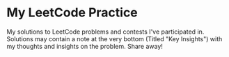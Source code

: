 # My LeetCode Practice

My solutions to LeetCode problems and contests I've participated in. Solutions may contain a note at the very bottom (Titled "Key Insights") with my thoughts and insights on the problem. Share away!
